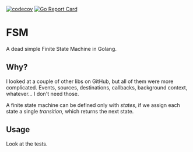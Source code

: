 [![codecov](https://codecov.io/gh/DAtek/fsm/graph/badge.svg?token=LrWVnbgjTj)](https://codecov.io/gh/DAtek/fsm) [![Go Report Card](https://goreportcard.com/badge/github.com/DAtek/fsm)](https://goreportcard.com/report/github.com/DAtek/fsm)

# FSM

A dead simple Finite State Machine in Golang.

## Why?
I looked at a couple of other libs on GitHub, but all of them were more complicated. Events, sources, destinations, callbacks, background context, whatever... I don't need those.  

A finite state machine can be defined only with _states_, if we assign each state a single _transition_, which returns the next state.

## Usage
Look at the tests.
